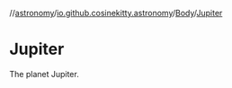 //[astronomy](../../../../index.md)/[io.github.cosinekitty.astronomy](../../index.md)/[Body](../index.md)/[Jupiter](index.md)

# Jupiter

The planet Jupiter.

